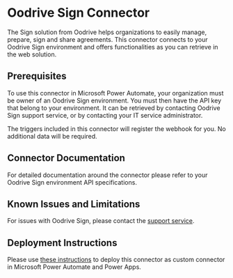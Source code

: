 # Oodrive Sign Connector
The Sign solution from Oodrive helps organizations to easily manage, prepare, sign and share agreements. This connector connects to your Oodrive Sign environment and offers functionalities as you can retrieve in the web solution. 

## Prerequisites
To use this connector in Microsoft Power Automate, your organization must be owner of an Oodrive Sign environment. You must then have the API key that belong to your environment. It can be retrieved by contacting Oodrive Sign support service, or by contacting your IT service administrator. 

The triggers included in this connector will register the webhook for you. No additional data will be required. 

## Connector Documentation
For detailed documentation around the connector please refer to your Oodrive Sign environment API specifications. 

## Known Issues and Limitations
For issues with Oodrive Sign, please contact the [support service](https://www.oodrive.com/support/). 

## Deployment Instructions
Please use [these instructions](https://docs.microsoft.com/en-us/connectors/custom-connectors/paconn-cli) to deploy this connector as custom connector in Microsoft Power Automate and Power Apps.